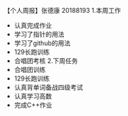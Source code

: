  【个人周报】张德康 20188193
1.本周工作 
- 认真完成作业
- 学习了指针的用法
- 学习了github的用法 
- 129长跑训练
- 合唱团考核
2.下周任务 
- 合唱团训练
- 129长跑训练
- 认真背单词备战四级考试 
- 认真学习高数 
- 完成C++作业
